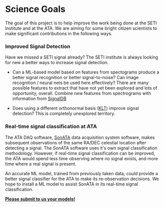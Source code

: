 # Science Goals

The goal of this project is to help improve the work being done at the SETI Institute and at the ATA. 
We are aiming for some bright citizen scientists to make significant contributions in the following ways.

### Improved Signal Detection

Have we missed a SETI signal already? The SETI institute is always looking for new a better ways to increase signal detection. 

  * Can a ML-based model based on features from spectograms produce a better signal recognition or 
  better signal-to-noise? Can image recognition / neural nets be used here effectively? There are many possible features to extract that have not yet been explored and lots of opportunity, overall. Combine new features from spectrograms with information from [SignalDB](signaldb.md)

  * Does using a different orthonormal basis 
  ([KLT](https://en.wikipedia.org/wiki/Karhunen%E2%80%93Lo%C3%A8ve_theorem)) improve signal detection? 
  This is completely unexplored territory.

  

### Real-time signal classification at ATA

The ATA DAQ software, [SonATA](https://github.com/setiQuest/SonATA) data acquisition system software, 
makes subsequent observations of the same RA/DEC celestial location after detecting a signal. 
The SonATA software uses it's own signal classification methodology. However, 
if real-time signal classification can be improved, the ATA would spend less time observing where no signal 
exists, and more time where a real signal is present. 

An accurate ML model, trained from previously taken data, could provide a better signal classifier 
for the ATA to make its re-observation decisions. We hope to install a ML model to assist SonATA in its
real-time signal classification. 

**[Please submit to us your models!](contact_us.md)**
  

